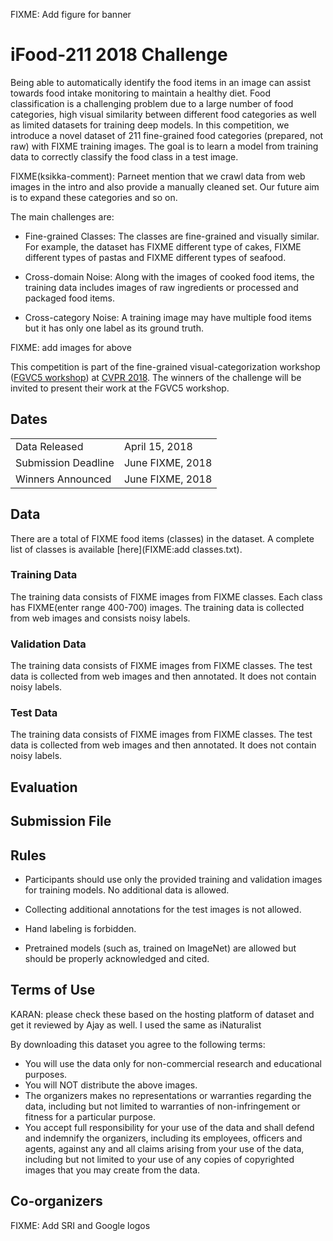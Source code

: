 FIXME: Add figure for banner

# iFood-211 2018 Challenge
Being able to automatically identify the food items in an image can assist towards food intake monitoring to maintain a healthy diet. Food classification is a challenging problem due to a large number of food categories, high visual similarity between different food categories as well as limited datasets for training deep models. In this competition, we introduce a novel dataset of 211 fine-grained food categories (prepared, not raw) with FIXME training images. The goal is to learn a model from training data to correctly classify the food class in a test image.

FIXME(ksikka-comment): Parneet mention that we crawl data from web images in the intro and also provide a manually cleaned set. Our future aim is to expand these categories and so on. 

The main challenges are:

* Fine-grained Classes: The classes are fine-grained and visually similar. For example, the dataset has FIXME different type of cakes, FIXME different types of pastas and FIXME different types of seafood.

* Cross-domain Noise: Along with the images of cooked food items,
the training data includes images of raw ingredients or processed and packaged food items.

* Cross-category Noise: A training image may have multiple food items but it has only one label as its ground truth. 

FIXME: add images for above

This competition is part of the fine-grained visual-categorization workshop ([FGVC5 workshop](https://sites.google.com/view/fgvc5/home)) at [CVPR 2018](http://cvpr2018.thecvf.com/). The winners of the challenge will be invited to present their work at the FGVC5 workshop.

## Dates
|||
|------|---------------|
Data Released|April 15, 2018|
Submission Deadline|June FIXME, 2018|
Winners Announced|June FIXME, 2018|

## Data
There are a total of FIXME food items (classes) in the dataset. A complete list of classes is available [here](FIXME:add classes.txt).


### Training Data
The training data consists of FIXME images from FIXME classes. Each class has FIXME(enter range 400-700) images. The training data is collected from web images and consists noisy labels.

### Validation Data
The training data consists of FIXME images from FIXME classes. The test data is collected from web images and then annotated. It does not contain noisy labels.

### Test Data
The training data consists of FIXME images from FIXME classes. The test data is collected from web images and then annotated. It does not contain noisy labels.

## Evaluation

## Submission File

## Rules

* Participants should use only the provided training and validation images for training models. No additional data is allowed.

* Collecting additional annotations for the test images is not allowed.

* Hand labeling is forbidden.

* Pretrained models (such as, trained on ImageNet) are allowed but should be properly acknowledged and cited.
 

## Terms of Use
KARAN: please check these based on the hosting platform of dataset and get it reviewed by Ajay as well. I used the same as iNaturalist

By downloading this dataset you agree to the following terms:

* You will use the data only for non-commercial research and educational purposes.
* You will NOT distribute the above images.
* The organizers makes no representations or warranties regarding the data, including but not limited to warranties of non-infringement or fitness for a particular purpose.
* You accept full responsibility for your use of the data and shall defend and indemnify the  organizers, including its employees, officers and agents, against any and all claims arising from your use of the data, including but not limited to your use of any copies of copyrighted images that you may create from the data.


## Co-organizers
FIXME: Add SRI and Google logos
